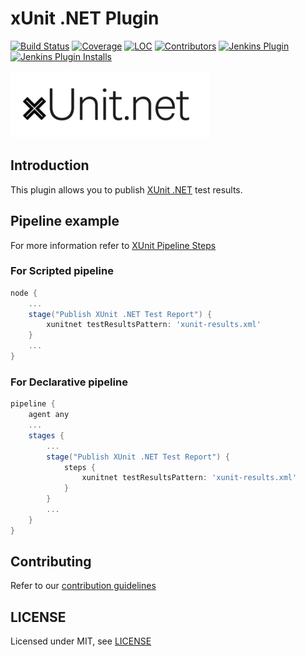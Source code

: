 # xUnit .NET Plugin

[![Build Status](https://ci.jenkins.io/job/Plugins/job/xunitnet-plugin/job/main/badge/icon)](https://ci.jenkins.io/job/Plugins/job/xunitnet-plugin/job/main/)
[![Coverage](https://ci.jenkins.io/job/Plugins/job/xunitnet-plugin/job/main/badge/icon?status=${instructionCoverage}&subject=coverage&color=${colorInstructionCoverage})](https://ci.jenkins.io/job/Plugins/job/xunitnet-plugin/job/main)
[![LOC](https://ci.jenkins.io/job/Plugins/job/xunitnet-plugin/job/main/badge/icon?job=test&status=${lineOfCode}&subject=line%20of%20code&color=blue)](https://ci.jenkins.io/job/Plugins/job/xunitnet-plugin/job/main)
[![Contributors](https://img.shields.io/github/contributors/jenkinsci/xunitnet-plugin.svg)](https://github.com/jenkinsci/xunitnet-plugin/graphs/contributors)
[![Jenkins Plugin](https://img.shields.io/jenkins/plugin/v/xunitnet.svg)](https://plugins.jenkins.io/xunitnet)
[![Jenkins Plugin Installs](https://img.shields.io/jenkins/plugin/i/xunitnet.svg?color=blue)](https://plugins.jenkins.io/xunitnet)

![](docs/images/xunit.png)

## Introduction

This plugin allows you to publish [XUnit .NET](https://xunit.net/) test results.

## Pipeline example

For more information refer to [XUnit Pipeline Steps](https://www.jenkins.io/doc/pipeline/steps/xunitnet/)

### For Scripted pipeline

```groovy
node {
    ...
    stage("Publish XUnit .NET Test Report") {
        xunitnet testResultsPattern: 'xunit-results.xml'
    }
    ...
}
```

### For Declarative pipeline

```groovy
pipeline {
    agent any
    ...
    stages {
        ...
        stage("Publish XUnit .NET Test Report") {
            steps {
                xunitnet testResultsPattern: 'xunit-results.xml'
            }
        }
        ...
    }
}
```

## Contributing

Refer to our [contribution guidelines](https://github.com/jenkinsci/.github/blob/master/CONTRIBUTING.md)

## LICENSE

Licensed under MIT, see [LICENSE](LICENSE.md)
